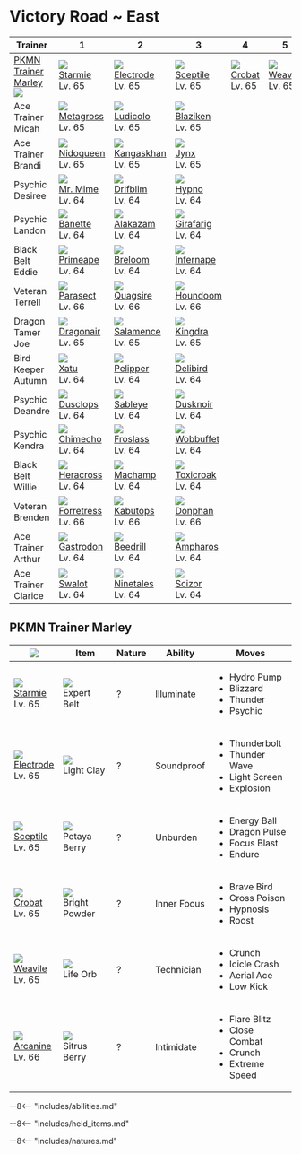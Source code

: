 # Victory Road ~ East

Trainer                              | 1                                  | 2                                  | 3                                 | 4                              | 5                               | 6
---                                  | ---                                | ---                                | ---                               | ---                            | ---                             | ---
[PKMN Trainer Marley]<br>![][marley] | ![][121]<br>[Starmie]<br>Lv. 65    | ![][101]<br>[Electrode]<br>Lv. 65  | ![][254]<br>[Sceptile]<br>Lv. 65  | ![][169]<br>[Crobat]<br>Lv. 65 | ![][461]<br>[Weavile]<br>Lv. 65 | ![][059]<br>[Arcanine]<br>Lv. 66
Ace Trainer Micah                    | ![][376]<br>[Metagross]<br>Lv. 65  | ![][272]<br>[Ludicolo]<br>Lv. 65   | ![][257]<br>[Blaziken]<br>Lv. 65  | &nbsp;                         | &nbsp;                          | &nbsp;
Ace Trainer Brandi                   | ![][031]<br>[Nidoqueen]<br>Lv. 65  | ![][115]<br>[Kangaskhan]<br>Lv. 65 | ![][124]<br>[Jynx]<br>Lv. 65      | &nbsp;                         | &nbsp;                          | &nbsp;
Psychic Desiree                      | ![][122]<br>[Mr. Mime]<br>Lv. 64   | ![][426]<br>[Drifblim]<br>Lv. 64   | ![][097]<br>[Hypno]<br>Lv. 64     | &nbsp;                         | &nbsp;                          | &nbsp;
Psychic Landon                       | ![][354]<br>[Banette]<br>Lv. 64    | ![][065]<br>[Alakazam]<br>Lv. 64   | ![][203]<br>[Girafarig]<br>Lv. 64 | &nbsp;                         | &nbsp;                          | &nbsp;
Black Belt Eddie                     | ![][057]<br>[Primeape]<br>Lv. 64   | ![][286]<br>[Breloom]<br>Lv. 64    | ![][392]<br>[Infernape]<br>Lv. 64 | &nbsp;                         | &nbsp;                          | &nbsp;
Veteran Terrell                      | ![][047]<br>[Parasect]<br>Lv. 66   | ![][195]<br>[Quagsire]<br>Lv. 66   | ![][229]<br>[Houndoom]<br>Lv. 66  | &nbsp;                         | &nbsp;                          | &nbsp;
Dragon Tamer Joe                     | ![][148]<br>[Dragonair]<br>Lv. 65  | ![][373]<br>[Salamence]<br>Lv. 65  | ![][230]<br>[Kingdra]<br>Lv. 65   | &nbsp;                         | &nbsp;                          | &nbsp;
Bird Keeper Autumn                   | ![][178]<br>[Xatu]<br>Lv. 64       | ![][279]<br>[Pelipper]<br>Lv. 64   | ![][225]<br>[Delibird]<br>Lv. 64  | &nbsp;                         | &nbsp;                          | &nbsp;
Psychic Deandre                      | ![][356]<br>[Dusclops]<br>Lv. 64   | ![][302]<br>[Sableye]<br>Lv. 64    | ![][477]<br>[Dusknoir]<br>Lv. 64  | &nbsp;                         | &nbsp;                          | &nbsp;
Psychic Kendra                       | ![][358]<br>[Chimecho]<br>Lv. 64   | ![][478]<br>[Froslass]<br>Lv. 64   | ![][202]<br>[Wobbuffet]<br>Lv. 64 | &nbsp;                         | &nbsp;                          | &nbsp;
Black Belt Willie                    | ![][214]<br>[Heracross]<br>Lv. 64  | ![][068]<br>[Machamp]<br>Lv. 64    | ![][454]<br>[Toxicroak]<br>Lv. 64 | &nbsp;                         | &nbsp;                          | &nbsp;
Veteran Brenden                      | ![][205]<br>[Forretress]<br>Lv. 66 | ![][141]<br>[Kabutops]<br>Lv. 66   | ![][232]<br>[Donphan]<br>Lv. 66   | &nbsp;                         | &nbsp;                          | &nbsp;
Ace Trainer Arthur                   | ![][423]<br>[Gastrodon]<br>Lv. 64  | ![][015]<br>[Beedrill]<br>Lv. 64   | ![][181]<br>[Ampharos]<br>Lv. 64  | &nbsp;                         | &nbsp;                          | &nbsp;
Ace Trainer Clarice                  | ![][317]<br>[Swalot]<br>Lv. 64     | ![][038]<br>[Ninetales]<br>Lv. 64  | ![][212]<br>[Scizor]<br>Lv. 64    | &nbsp;                         | &nbsp;                          | &nbsp;

## PKMN Trainer Marley

![][marley]                       | Item                                | Nature | Ability     | Moves
---                               | ---                                 | ---    | ---         | ---
![][121]<br>[Starmie]<br>Lv. 65   | ![][expert-belt]<br>Expert Belt     | ?      | Illuminate  | <ul><li>Hydro Pump</li><li>Blizzard</li><li>Thunder</li><li>Psychic</li></ul>
![][101]<br>[Electrode]<br>Lv. 65 | ![][light-clay]<br>Light Clay       | ?      | Soundproof  | <ul><li>Thunderbolt</li><li>Thunder Wave</li><li>Light Screen</li><li>Explosion</li></ul>
![][254]<br>[Sceptile]<br>Lv. 65  | ![][petaya-berry]<br>Petaya Berry   | ?      | Unburden    | <ul><li>Energy Ball</li><li>Dragon Pulse</li><li>Focus Blast</li><li>Endure</li></ul>
![][169]<br>[Crobat]<br>Lv. 65    | ![][bright-powder]<br>Bright Powder | ?      | Inner Focus | <ul><li>Brave Bird</li><li>Cross Poison</li><li>Hypnosis</li><li>Roost</li></ul>
![][461]<br>[Weavile]<br>Lv. 65   | ![][life-orb]<br>Life Orb           | ?      | Technician  | <ul><li>Crunch</li><li>Icicle Crash</li><li>Aerial Ace</li><li>Low Kick</li></ul>
![][059]<br>[Arcanine]<br>Lv. 66  | ![][sitrus-berry]<br>Sitrus Berry   | ?      | Intimidate  | <ul><li>Flare Blitz</li><li>Close Combat</li><li>Crunch</li><li>Extreme Speed</li></ul>

--8<-- "includes/abilities.md"

--8<-- "includes/held_items.md"

--8<-- "includes/natures.md"

[PKMN Trainer Marley]: #pkmn-trainer-marley
[Beedrill]: ../../pokemons/015/
[Nidoqueen]: ../../pokemons/031/
[Ninetales]: ../../pokemons/038/
[Parasect]: ../../pokemons/047/
[Primeape]: ../../pokemons/057/
[Arcanine]: ../../pokemons/059/
[Alakazam]: ../../pokemons/065/
[Machamp]: ../../pokemons/068/
[Hypno]: ../../pokemons/097/
[Electrode]: ../../pokemons/101/
[Kangaskhan]: ../../pokemons/115/
[Starmie]: ../../pokemons/121/
[Mr. Mime]: ../../pokemons/122/
[Jynx]: ../../pokemons/124/
[Kabutops]: ../../pokemons/141/
[Dragonair]: ../../pokemons/148/
[Crobat]: ../../pokemons/169/
[Xatu]: ../../pokemons/178/
[Ampharos]: ../../pokemons/181/
[Quagsire]: ../../pokemons/195/
[Wobbuffet]: ../../pokemons/202/
[Girafarig]: ../../pokemons/203/
[Forretress]: ../../pokemons/205/
[Scizor]: ../../pokemons/212/
[Heracross]: ../../pokemons/214/
[Delibird]: ../../pokemons/225/
[Houndoom]: ../../pokemons/229/
[Kingdra]: ../../pokemons/230/
[Donphan]: ../../pokemons/232/
[Sceptile]: ../../pokemons/254/
[Blaziken]: ../../pokemons/257/
[Ludicolo]: ../../pokemons/272/
[Pelipper]: ../../pokemons/279/
[Breloom]: ../../pokemons/286/
[Sableye]: ../../pokemons/302/
[Swalot]: ../../pokemons/317/
[Banette]: ../../pokemons/354/
[Dusclops]: ../../pokemons/356/
[Chimecho]: ../../pokemons/358/
[Salamence]: ../../pokemons/373/
[Metagross]: ../../pokemons/376/
[Infernape]: ../../pokemons/392/
[Gastrodon]: ../../pokemons/423/
[Drifblim]: ../../pokemons/426/
[Toxicroak]: ../../pokemons/454/
[Weavile]: ../../pokemons/461/
[Dusknoir]: ../../pokemons/477/
[Froslass]: ../../pokemons/478/
[bright-powder]: ../img/items/bright-powder.png
[expert-belt]: ../img/items/expert-belt.png
[life-orb]: ../img/items/life-orb.png
[light-clay]: ../img/items/light-clay.png
[petaya-berry]: ../img/items/petaya-berry.png
[sitrus-berry]: ../img/items/sitrus-berry.png
[015]: ../img/pokemon/015.png
[031]: ../img/pokemon/031.png
[038]: ../img/pokemon/038.png
[047]: ../img/pokemon/047.png
[057]: ../img/pokemon/057.png
[059]: ../img/pokemon/059.png
[065]: ../img/pokemon/065.png
[068]: ../img/pokemon/068.png
[097]: ../img/pokemon/097.png
[101]: ../img/pokemon/101.png
[115]: ../img/pokemon/115.png
[121]: ../img/pokemon/121.png
[122]: ../img/pokemon/122.png
[124]: ../img/pokemon/124.png
[141]: ../img/pokemon/141.png
[148]: ../img/pokemon/148.png
[169]: ../img/pokemon/169.png
[178]: ../img/pokemon/178.png
[181]: ../img/pokemon/181.png
[195]: ../img/pokemon/195.png
[202]: ../img/pokemon/202.png
[203]: ../img/pokemon/203.png
[205]: ../img/pokemon/205.png
[212]: ../img/pokemon/212.png
[214]: ../img/pokemon/214.png
[225]: ../img/pokemon/225.png
[229]: ../img/pokemon/229.png
[230]: ../img/pokemon/230.png
[232]: ../img/pokemon/232.png
[254]: ../img/pokemon/254.png
[257]: ../img/pokemon/257.png
[272]: ../img/pokemon/272.png
[279]: ../img/pokemon/279.png
[286]: ../img/pokemon/286.png
[302]: ../img/pokemon/302.png
[317]: ../img/pokemon/317.png
[354]: ../img/pokemon/354.png
[356]: ../img/pokemon/356.png
[358]: ../img/pokemon/358.png
[373]: ../img/pokemon/373.png
[376]: ../img/pokemon/376.png
[392]: ../img/pokemon/392.png
[423]: ../img/pokemon/423.png
[426]: ../img/pokemon/426.png
[454]: ../img/pokemon/454.png
[461]: ../img/pokemon/461.png
[477]: ../img/pokemon/477.png
[478]: ../img/pokemon/478.png
[marley]: ../img/trainer/marley.png
